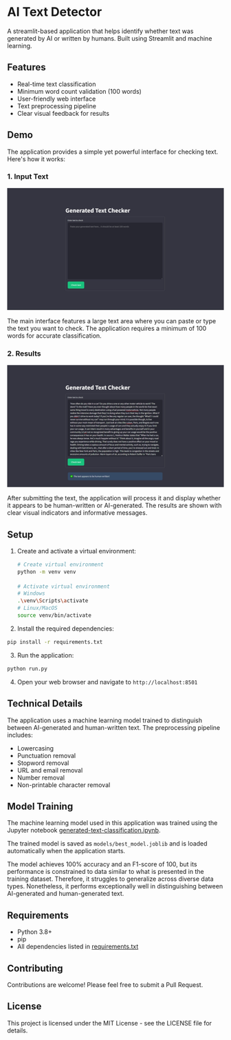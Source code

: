 # AI Text Detector

A streamlit-based application that helps identify whether text was generated by AI or written by humans. Built using Streamlit and machine learning.

## Features

- Real-time text classification
- Minimum word count validation (100 words)
- User-friendly web interface
- Text preprocessing pipeline
- Clear visual feedback for results

## Demo

The application provides a simple yet powerful interface for checking text. Here's how it works:

### 1. Input Text

![Input Interface](images/1.png)

The main interface features a large text area where you can paste or type the text you want to check. The application requires a minimum of 100 words for accurate classification.

### 2. Results

![Results](images/2.png)

After submitting the text, the application will process it and display whether it appears to be human-written or AI-generated. The results are shown with clear visual indicators and informative messages.

## Setup

1. Create and activate a virtual environment:
   ```bash
   # Create virtual environment
   python -m venv venv
   
   # Activate virtual environment
   # Windows
   .\venv\Scripts\activate
   # Linux/MacOS
   source venv/bin/activate
   ```

2. Install the required dependencies:
```bash
pip install -r requirements.txt
```

3. Run the application:
```bash
python run.py
```

4. Open your web browser and navigate to `http://localhost:8501`

## Technical Details

The application uses a machine learning model trained to distinguish between AI-generated and human-written text. The preprocessing pipeline includes:
- Lowercasing
- Punctuation removal
- Stopword removal
- URL and email removal
- Number removal
- Non-printable character removal

## Model Training

The machine learning model used in this application was trained using the Jupyter notebook [generated-text-classification.ipynb](generated-text-classification.ipynb).

The trained model is saved as `models/best_model.joblib` and is loaded automatically when the application starts.

The model achieves 100% accuracy and an F1-score of 100, but its performance is constrained to data similar to what is presented in the training dataset. Therefore, it struggles to generalize across diverse data types. Nonetheless, it performs exceptionally well in distinguishing between AI-generated and human-generated text.

## Requirements

- Python 3.8+
- pip
- All dependencies listed in [requirements.txt](requirements.txt)

## Contributing

Contributions are welcome! Please feel free to submit a Pull Request.

## License

This project is licensed under the MIT License - see the LICENSE file for details.